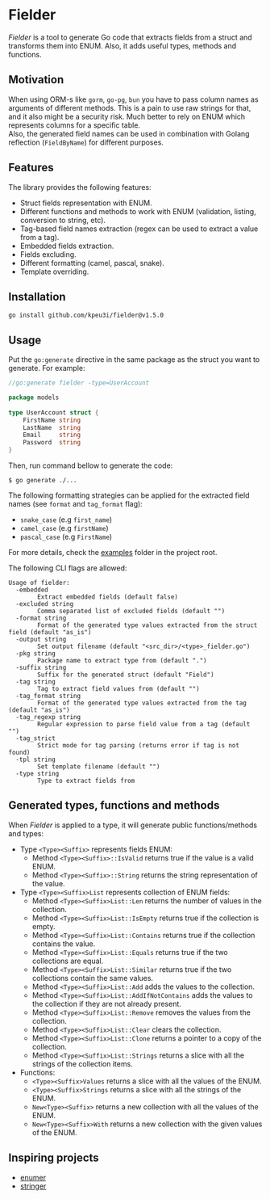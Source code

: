 # Fielder

*Fielder* is a tool to generate Go code that extracts fields from a struct and transforms them into ENUM.
Also, it adds useful types, methods and functions. 

## Motivation

When using ORM-s like `gorm`, `go-pg`, `bun` you have to pass column names as arguments of different methods.
This is a pain to use raw strings for that, and it also might be a security risk.
Much better to rely on ENUM which represents columns for a specific table.  
Also, the generated field names can be used in combination with Golang reflection (`FieldByName`) for different purposes.

## Features

The library provides the following features:

  * Struct fields representation with ENUM.
  * Different functions and methods to work with ENUM (validation, listing, conversion to string, etc).
  * Tag-based field names extraction (regex can be used to extract a value from a tag).
  * Embedded fields extraction.
  * Fields excluding.
  * Different formatting (camel, pascal, snake).
  * Template overriding.

## Installation

    go install github.com/kpeu3i/fielder@v1.5.0

## Usage

Put the `go:generate` directive in the same package as the struct you want to generate.
For example:

```go
//go:generate fielder -type=UserAccount

package models
 
type UserAccount struct {
    FirstName string
    LastName  string
    Email     string
    Password  string
}
```

Then, run command bellow to generate the code:

    $ go generate ./...

The following formatting strategies can be applied for the extracted field names (see `format` and `tag_format` flag):
 * `snake_case` (e.g `first_name`)
 * `camel_case` (e.g `firstName`)
 * `pascal_case` (e.g `FirstName`)

For more details, check the [examples](examples) folder in the project root. 

The following CLI flags are allowed:

```
Usage of fielder:
  -embedded
    	Extract embedded fields (default false)
  -excluded string
    	Comma separated list of excluded fields (default "")
  -format string
    	Format of the generated type values extracted from the struct field (default "as_is")
  -output string
    	Set output filename (default "<src_dir>/<type>_fielder.go")
  -pkg string
    	Package name to extract type from (default ".")
  -suffix string
    	Suffix for the generated struct (default "Field")
  -tag string
    	Tag to extract field values from (default "")
  -tag_format string
    	Format of the generated type values extracted from the tag (default "as_is")
  -tag_regexp string
    	Regular expression to parse field value from a tag (default "")
  -tag_strict
    	Strict mode for tag parsing (returns error if tag is not found)
  -tpl string
    	Set template filename (default "")
  -type string
    	Type to extract fields from
```

## Generated types, functions and methods

When *Fielder* is applied to a type, it will generate public functions/methods and types:

* Type `<Type><Suffix>` represents fields ENUM:
    * Method `<Type><Suffix>::IsValid` returns true if the value is a valid ENUM.
    * Method `<Type><Suffix>::String` returns the string representation of the value.
* Type `<Type><Suffix>List` represents collection of ENUM fields:
    * Method `<Type><Suffix>List::Len` returns the number of values in the collection.
    * Method `<Type><Suffix>List::IsEmpty` returns true if the collection is empty.
    * Method `<Type><Suffix>List::Contains` returns true if the collection contains the value.
    * Method `<Type><Suffix>List::Equals` returns true if the two collections are equal.
    * Method `<Type><Suffix>List::Similar` returns true if the two collections contain the same values.
    * Method `<Type><Suffix>List::Add` adds the values to the collection.
    * Method `<Type><Suffix>List::AddIfNotContains` adds the values to the collection if they are not already present.
    * Method `<Type><Suffix>List::Remove` removes the values from the collection.
    * Method `<Type><Suffix>List::Clear` clears the collection.
    * Method `<Type><Suffix>List::Clone` returns a pointer to a copy of the collection.
    * Method `<Type><Suffix>List::Strings` returns a slice with all the strings of the collection items.
* Functions:
    * `<Type><Suffix>Values` returns a slice with all the values of the ENUM.
    * `<Type><Suffix>Strings` returns a slice with all the strings of the ENUM.
    * `New<Type><Suffix>` returns a new collection with all the values of the ENUM.
    * `New<Type><Suffix>With` returns a new collection with the given values of the ENUM.

## Inspiring projects
  * [enumer](https://github.com/dmarkham/enumer)
  * [stringer](https://pkg.go.dev/golang.org/x/tools/cmd/stringer)

